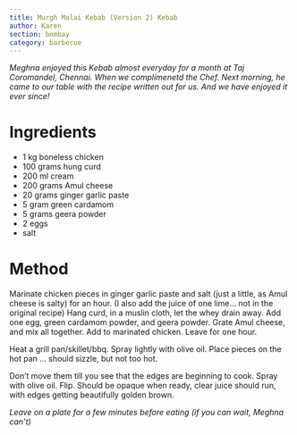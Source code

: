 ```yaml
---
title: Murgh Malai Kebab (Version 2) Kebab
author: Karen
section: bombay
category: barbecue
---
```

_Meghna enjoyed this Kebab almost everyday for a month at Taj Coromandel, Chennai. When we complimenetd the Chef. Next morning, he came to our table with the recipe written out for us. And we have enjoyed it ever since!_

# Ingredients

* 1 kg boneless chicken
* 100 grams hung curd
* 200 ml cream
* 200 grams Amul cheese
* 20 grams ginger garlic paste
* 5 gram green cardamom
* 5 grams geera powder
* 2 eggs
* salt




# Method

Marinate chicken pieces in ginger garlic paste and salt (just a little, as Amul cheese is salty) for an hour.
(I also add the juice of one lime… not in the original recipe)
Hang curd, in a muslin cloth, let the whey drain away.
Add one egg, green cardamom powder, and geera powder.
Grate Amul cheese, and mix all together.
Add to marinated chicken.
Leave for one hour.

Heat a grill pan/skillet/bbq.
Spray lightly with olive oil.
Place pieces on the hot pan  … should sizzle, but not too hot.

Don’t move them till you see that the edges are beginning to cook.
Spray with olive oil. Flip.
Should be opaque when ready, clear juice should run, with edges getting beautifully golden brown.

_Leave on a plate for a few minutes before eating (if you can wait, Meghna can’t)_
 

